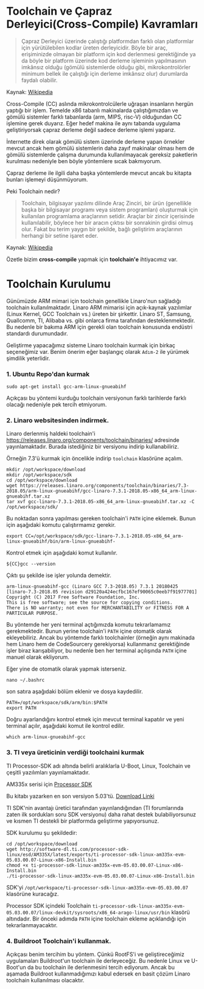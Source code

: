 # Toolchain ve Çapraz Derleyici(Cross-Compile) Kavramları

> Çapraz Derleyici üzerinde çalıştığı platformdan farklı olan platformlar için yürütülebilen kodlar üreten derleyicidir. Böyle bir araç, erişiminizde olmayan bir platform için kod derlenmesi gerektiğinde ya da böyle bir platform üzerinde kod derleme işleminin yapılmasının imkânsız olduğu (gömülü sistemlerde olduğu gibi, mikrokontrolörler minimum bellek ile çalıştığı için derleme imkânsız olur) durumlarda faydalı olabilir.

Kaynak: [Wikipedia](http://www.wikizero.biz/index.php?q=aHR0cHM6Ly90ci53aWtpcGVkaWEub3JnL3dpa2kvJUMzJTg3YXByYXpfZGVybGV5aWNpbGVy)

Cross-Compile (CC) aslında mikrokontrolcülerle uğraşan insanların hergün yaptığı bir işlem. Temelde x86 tabanlı makinalarda çalıştığımızdan ve gömülü sistemler farklı tabanlarda (arm, MIPS, risc-V) olduğundan CC işlemine gerek duyarız. Eğer hedef makina ile aynı tabanda uygulama geliştiriyorsak çapraz derleme değil sadece derleme işlemi yaparız. 

İnternette direk olarak gömülü sistem üzerinde derleme yapan örnekler mevcut ancak hem gömülü sistemlerin daha zayıf makinalar olması hem de gömülü sistemlerde çalışma durumunda kullanılmayacak gereksiz paketlerin kurulması nedeniyle ben böyle yöntemlere sıcak bakmıyorum.

Çapraz derleme ile ilgili daha başka yöntemlerde mevcut ancak bu kitapta bunları işlemeyi düşünmüyorum.

Peki Toolchain nedir? 

> Toolchain, bilgisayar yazılımı dilinde Araç Zinciri, bir ürün (genellikle başka bir bilgisayar programı veya sistem programları) oluşturmak için kullanılan programlama araçlarının setidir. Araçlar bir zincir içerisinde kullanılabilir, böylece her bir aracın çıktısı bir sonrakinin girdisi olmuş olur. Fakat bu terim yaygın bir şekilde, bağlı geliştirim araçlarının herhangi bir setine işaret eder.

Kaynak: [Wikipedia](http://www.wikizero.biz/index.php?q=aHR0cHM6Ly90ci53aWtpcGVkaWEub3JnL3dpa2kvVG9vbGNoYWlu)

Özetle bizim **cross-compile** yapmak için **toolchain'e** ihtiyacımız var.

# Toolchain Kurulumu

Günümüzde ARM mimari için toolchain genellikle Linaro'nun sağladığı toolchain kullanılmaktadır. Linaro ARM mimarisi için açık-kaynak yazılımlar (Linux Kernel, GCC Toolchain vs.) üreten bir şirkettir. Linaro ST, Samsung, Quallcomm, TI, Alibaba vs. gibi onlarca firma tarafından desteklenmektedir. Bu nedenle bir bakıma ARM için gerekli olan toolchain konusunda endüstri standardı durumundadır. 

Geliştirme yapacağımız sisteme Linaro toolchain kurmak için birkaç seçeneğimiz var. Benim önerim eğer başlangıç olarak `Adım-2` ile yürümek şimdilik yeterlidir. 

### 1. Ubuntu Repo'dan kurmak
~~~~
sudo apt-get install gcc-arm-linux-gnueabihf
~~~~

Açıkçası bu yöntemi kurduğu toolchain versiyonun farklı tarihlerde farklı olacağı nedeniyle pek tercih etmiyorum. 

### 2. Linaro websitesinden indirmek.

Linaro derlenmiş haldeki toolchain'i https://releases.linaro.org/components/toolchain/binaries/ adresinde yayınlamaktadır. Burada istediğiniz bir versiyonu indirip kullanabiliriz. 

Örneğin 7.3'ü kurmak için öncelikle indirip `toolchain` klasörüne açalım.
~~~~
mkdir /opt/workspace/download
mkdir /opt/workspace/sdk
cd /opt/workspace/download
wget https://releases.linaro.org/components/toolchain/binaries/7.3-2018.05/arm-linux-gnueabihf/gcc-linaro-7.3.1-2018.05-x86_64_arm-linux-gnueabihf.tar.xz
tar xvf gcc-linaro-7.3.1-2018.05-x86_64_arm-linux-gnueabihf.tar.xz -C /opt/workspace/sdk/
~~~~

Bu noktadan sonra yapılması gereken toolchain'i `PATH` içine eklemek. Bunun için aşağıdaki komutu çalıştırmamız gerekir. 
~~~~
export CC=/opt/workspace/sdk/gcc-linaro-7.3.1-2018.05-x86_64_arm-linux-gnueabihf/bin/arm-linux-gnueabihf-
~~~~
Kontrol etmek için aşağıdaki komut kullanılır.
~~~~
${CC}gcc --version
~~~~ 

Çıktı şu şekilde ise işler yolunda demektir.
~~~~
arm-linux-gnueabihf-gcc (Linaro GCC 7.3-2018.05) 7.3.1 20180425 [linaro-7.3-2018.05 revision d29120a424ecfbc167ef90065c0eeb7f91977701]  
Copyright (C) 2017 Free Software Foundation, Inc.  
This is free software; see the source for copying conditions.  
There is NO warranty; not even for MERCHANTABILITY or FITNESS FOR A PARTICULAR PURPOSE.
~~~~

Bu yöntemde her yeni terminal açtığımızda komutu tekrarlamamız gerekmektedir. Bunun yerine toolchain'i `PATH` içine otomatik olarak ekleyebiliriz. Ancak bu yöntemde farklı toolchainler (örneğin aynı makinada hem Linaro hem de CodeSourcery gerekiyorsa) kullanmanız gerektiğinde işler biraz karışabiliyor, bu nedenle ben her terminal açılışında `PATH` içine manuel olarak ekliyorum.

Eğer yine de otomatik olarak yapmak isterseniz.

~~~
nano ~/.bashrc
~~~
son satıra aşağıdaki bölüm eklenir ve dosya kaydedilir. 

    PATH=/opt/workspace/sdk/arm/bin:$PATH
    export PATH

Doğru ayarlandığını kontrol etmek için mevcut terminal kapatılır ve yeni terminal açılır, aşağıdaki komut ile kontrol edilir.
~~~
which arm-linux-gnueabihf-gcc
~~~

###  3. TI veya üreticinin verdiği toolchaini kurmak

TI Processor-SDK adı altında belirli aralıklarla U-Boot, Linux, Toolchain ve çeşitli yazılımları yayınlamaktadır.

AM335x serisi için [Processor SDK](http://www.ti.com/tool/PROCESSOR-SDK-AM335X)

Bu kitabı yazarken en son versiyon 5.03'tü. [Download Linki](http://software-dl.ti.com/processor-sdk-linux/esd/AM335X/latest/exports/ti-processor-sdk-linux-am335x-evm-05.03.00.07-Linux-x86-Install.bin)

TI SDK'nin avantajı üretici tarafından yayınlandığından (TI forumlarında zaten ilk sordukları soru SDK versiyonu) daha rahat destek bulabiliyorsunuz ve kısmen TI destekli bir platformda geliştirme yapıyorsunuz.

SDK kurulumu şu şekildedir:

~~~
cd /opt/workspace/download
wget http://software-dl.ti.com/processor-sdk-linux/esd/AM335X/latest/exports/ti-processor-sdk-linux-am335x-evm-05.03.00.07-Linux-x86-Install.bin
chmod +x ti-processor-sdk-linux-am335x-evm-05.03.00.07-Linux-x86-Install.bin
./ti-processor-sdk-linux-am335x-evm-05.03.00.07-Linux-x86-Install.bin
~~~

SDK'yi `/opt/workspace/ti-processor-sdk-linux-am335x-evm-05.03.00.07` klasörüne kuracağız.

Processor SDK içindeki Toolchain `ti-processor-sdk-linux-am335x-evm-05.03.00.07/linux-devkit/sysroots/x86_64-arago-linux/usr/bin` klasörü altındadır. Bir önceki adımda `PATH` içine toolchain ekleme açıklandığı için tekrarlanmayacaktır.

### 4. Buildroot Toolchain'i kullanmak.

Açıkçası benim tercihim bu yöntem. Çünkü RootFS'i ve geliştireceğimiz uygulamaları Buildroot'un toolchain ile derleyeceğiz. Bu nedenle Linux ve U-Boot'un da bu toolchain ile derlenmesini tercih ediyorum. Ancak bu aşamada Buildroot kullanmadığımızı kabul edersek en basit çözüm Linaro toolchain kullanılması olacaktır.
